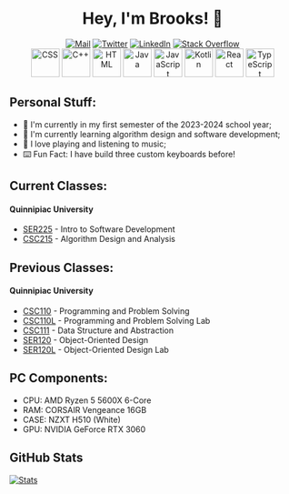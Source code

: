 <div align="center">
    <h1>Hey, I'm Brooks! 👋</h1>
</div>

<div align="center">
    <a href="mailto:brksjcksn03@protonmail.com"><img src="https://img.shields.io/badge/ProtonMail-8B89CC?style=flat&logo=protonmail&logoColor=white" alt="Mail"></a>
    <a href="https://twitter.com/brksjcksn"><img src="https://img.shields.io/badge/Twitter-1DA1F2?style=flat&logo=twitter&logoColor=white" alt="Twitter"></a>
    <a href="https://www.linkedin.com/in/brooks-jackson/"><img src="https://img.shields.io/badge/LinkedIn-0077B5?style=flat&logo=linkedin&logoColor=white" alt="LinkedIn"></a>
    <a href="https://stackoverflow.com/users/19327189/brooks-a-jackson"><img src="https://img.shields.io/badge/Stack%20Overflow-F58025.svg?&style-flat&logo=stackoverflow&logoColor=white" alt="Stack Overflow"></a>
    <br />
    <img alt="CSS" width="50px" src="https://raw.githubusercontent.com/rahul-jha98/README_icons/main/language_and_tools/square/css/css.svg" />
    <img alt="C++" width="50px" src="https://raw.githubusercontent.com/rahul-jha98/README_icons/main/language_and_tools/square/c%2B%2B/c%2B%2B.svg" />
    <img alt="HTML" width="50px" src="https://raw.githubusercontent.com/rahul-jha98/README_icons/main/language_and_tools/square/html/html.svg" />
    <img alt="Java" width="50px" src="https://raw.githubusercontent.com/rahul-jha98/README_icons/main/language_and_tools/square/java/java.svg" />
    <img alt="JavaScript" width="50px" src="https://raw.githubusercontent.com/rahul-jha98/README_icons/main/language_and_tools/square/javascript/javascript.svg" />
    <img alt="Kotlin" width="50px" src="https://github.com/rahul-jha98/README_icons/blob/main/language_and_tools/square/kotlin/kotlin.svg" />
    <img alt="React" width="50px" src="https://raw.githubusercontent.com/rahul-jha98/README_icons/main/language_and_tools/square/react/react.svg" />
    <img alt="TypeScript" width="50px" src="https://github.com/rahul-jha98/README_icons/blob/main/language_and_tools/square/typescript/typescript.svg" />
    
</div>

## Personal Stuff:
* 🔭 I'm currently in my first semester of the 2023-2024 school year;
* 🌱 I'm currently learning algorithm design and software development;
* 🎸 I love playing and listening to music;
* ⌨️ Fun Fact: I have build three custom keyboards before!

## Current Classes:

#### Quinnipiac University
* [SER225](https://github.com/bjaxqq/SER225) - Intro to Software Development
* [CSC215](https://github.com/bjaxqq/CSC215) - Algorithm Design and Analysis

## Previous Classes:

#### Quinnipiac University
* [CSC110](https://github.com/bjaxqq/CSC110) - Programming and Problem Solving
* [CSC110L](https://github.com/bjaxqq/CSC110L) - Programming and Problem Solving Lab
* [CSC111](https://github.com/bjaxqq/CSC111) - Data Structure and Abstraction
* [SER120](https://github.com/bjaxqq/SER120) - Object-Oriented Design
* [SER120L](https://github.com/bjaxqq/SER120L) - Object-Oriented Design Lab

## PC Components:

* CPU: AMD Ryzen 5 5600X 6-Core
* RAM: CORSAIR Vengeance 16GB
* CASE: NZXT H510 (White)
* GPU: NVIDIA GeForce RTX 3060

## GitHub Stats

[![Stats](https://github-readme-stats.vercel.app/api?username=bjaxqq&theme=nord&show_icons=true)](https://github.com/anuraghazra/github-readme-stats)

